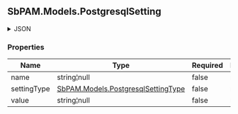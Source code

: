 
<h2 id="tocS_SbPAM.Models.PostgresqlSetting">SbPAM.Models.PostgresqlSetting</h2>

<a id="schemasbpam.models.postgresqlsetting"></a>
<a id="schema_SbPAM.Models.PostgresqlSetting"></a>
<a id="tocSsbpam.models.postgresqlsetting"></a>
<a id="tocssbpam.models.postgresqlsetting"></a>

<details><summary>JSON</summary>


```json
{
  "name": "string",
  "settingType": "Int",
  "value": "string"
}

```


</details>

### Properties

|Name|Type|Required|Restrictions|Description|
|---|---|---|---|---|
|name|string¦null|false|none|none|
|settingType|[SbPAM.Models.PostgresqlSettingType](../Models/sbpam.models.postgresqlsettingtype.md)|false|none|none|
|value|string¦null|false|none|none|


